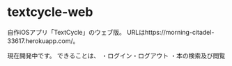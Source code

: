# textcycle-web

自作iOSアプリ「TextCycle」のウェブ版。
URLはhttps://morning-citadel-33617.herokuapp.com/。

現在開発中です。
できることは、
・ログイン・ログアウト
・本の検索及び閲覧
